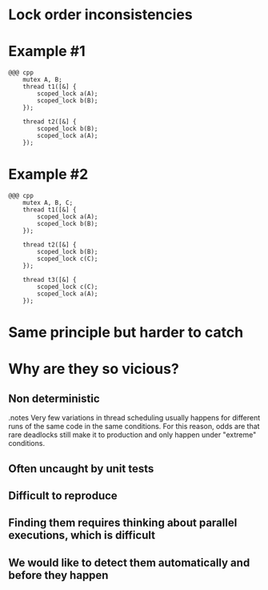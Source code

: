 <!SLIDE subsection>
# Lock order inconsistencies


<!SLIDE>
# Example \#1

    @@@ cpp
        mutex A, B;
        thread t1([&] {
            scoped_lock a(A);
            scoped_lock b(B);
        });

        thread t2([&] {
            scoped_lock b(B);
            scoped_lock a(A);
        });


<!SLIDE>
# Example \#2

    @@@ cpp
        mutex A, B, C;
        thread t1([&] {
            scoped_lock a(A);
            scoped_lock b(B);
        });

        thread t2([&] {
            scoped_lock b(B);
            scoped_lock c(C);
        });

        thread t3([&] {
            scoped_lock c(C);
            scoped_lock a(A);
        });


<!SLIDE>
# Same principle but harder to catch


<!SLIDE>
# Why are they so vicious?


<!SLIDE>
## Non deterministic


<!SLIDE>
.notes Very few variations in thread scheduling usually happens for different
runs of the same code in the same conditions. For this reason, odds are that
rare deadlocks still make it to production and only happen under "extreme"
conditions.

## Often uncaught by unit tests


<!SLIDE>
## Difficult to reproduce


<!SLIDE>
## Finding them requires thinking about parallel executions, which is difficult


<!SLIDE>
## We would like to detect them automatically and before they happen

